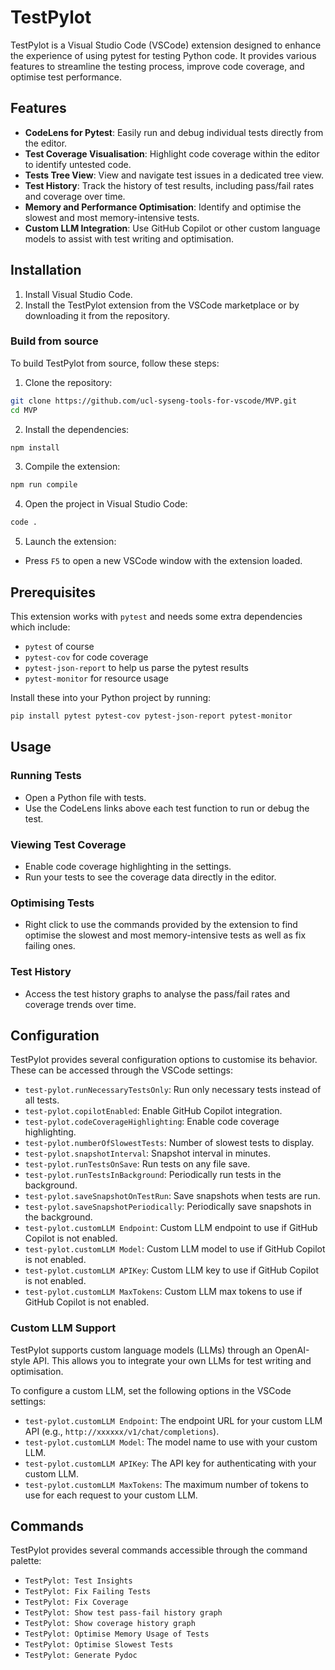 # TestPylot

TestPylot is a Visual Studio Code (VSCode) extension designed to enhance the experience of using pytest for testing Python code. It provides various features to streamline the testing process, improve code coverage, and optimise test performance.

## Features

- **CodeLens for Pytest**: Easily run and debug individual tests directly from the editor.
- **Test Coverage Visualisation**: Highlight code coverage within the editor to identify untested code.
- **Tests Tree View**: View and navigate test issues in a dedicated tree view.
- **Test History**: Track the history of test results, including pass/fail rates and coverage over time.
- **Memory and Performance Optimisation**: Identify and optimise the slowest and most memory-intensive tests.
- **Custom LLM Integration**: Use GitHub Copilot or other custom language models to assist with test writing and optimisation.

## Installation

1. Install Visual Studio Code.
2. Install the TestPylot extension from the VSCode marketplace or by downloading it from the repository.

### Build from source
To build TestPylot from source, follow these steps:

1. Clone the repository:
  ```sh
  git clone https://github.com/ucl-syseng-tools-for-vscode/MVP.git
  cd MVP
  ```

2. Install the dependencies:
  ```sh
  npm install
  ```

3. Compile the extension:
  ```sh
  npm run compile
  ```

4. Open the project in Visual Studio Code:
  ```sh
  code .
  ```

5. Launch the extension:
  - Press `F5` to open a new VSCode window with the extension loaded.

## Prerequisites
This extension works with `pytest` and needs some extra dependencies which include:
- `pytest` of course
- `pytest-cov` for code coverage
- `pytest-json-report` to help us parse the pytest results
- `pytest-monitor` for resource usage

Install these into your Python project by running:
```sh
pip install pytest pytest-cov pytest-json-report pytest-monitor
```

## Usage

### Running Tests

- Open a Python file with tests.
- Use the CodeLens links above each test function to run or debug the test.

### Viewing Test Coverage

- Enable code coverage highlighting in the settings.
- Run your tests to see the coverage data directly in the editor.

### Optimising Tests

- Right click to use the commands provided by the extension to find optimise the slowest and most memory-intensive tests as well as fix failing ones.

### Test History

- Access the test history graphs to analyse the pass/fail rates and coverage trends over time.

## Configuration

TestPylot provides several configuration options to customise its behavior. These can be accessed through the VSCode settings:

- `test-pylot.runNecessaryTestsOnly`: Run only necessary tests instead of all tests.
- `test-pylot.copilotEnabled`: Enable GitHub Copilot integration.
- `test-pylot.codeCoverageHighlighting`: Enable code coverage highlighting.
- `test-pylot.numberOfSlowestTests`: Number of slowest tests to display.
- `test-pylot.snapshotInterval`: Snapshot interval in minutes.
- `test-pylot.runTestsOnSave`: Run tests on any file save.
- `test-pylot.runTestsInBackground`: Periodically run tests in the background.
- `test-pylot.saveSnapshotOnTestRun`: Save snapshots when tests are run.
- `test-pylot.saveSnapshotPeriodically`: Periodically save snapshots in the background.
- `test-pylot.customLLM Endpoint`: Custom LLM endpoint to use if GitHub Copilot is not enabled.
- `test-pylot.customLLM Model`: Custom LLM model to use if GitHub Copilot is not enabled.
- `test-pylot.customLLM APIKey`: Custom LLM key to use if GitHub Copilot is not enabled.
- `test-pylot.customLLM MaxTokens`: Custom LLM max tokens to use if GitHub Copilot is not enabled.

### Custom LLM Support
TestPylot supports custom language models (LLMs) through an OpenAI-style API. This allows you to integrate your own LLMs for test writing and optimisation.

To configure a custom LLM, set the following options in the VSCode settings:

- `test-pylot.customLLM Endpoint`: The endpoint URL for your custom LLM API (e.g., `http://xxxxxx/v1/chat/completions`).
- `test-pylot.customLLM Model`: The model name to use with your custom LLM.
- `test-pylot.customLLM APIKey`: The API key for authenticating with your custom LLM.
- `test-pylot.customLLM MaxTokens`: The maximum number of tokens to use for each request to your custom LLM.

## Commands

TestPylot provides several commands accessible through the command palette:

- `TestPylot: Test Insights`
- `TestPylot: Fix Failing Tests`
- `TestPylot: Fix Coverage`
- `TestPylot: Show test pass-fail history graph`
- `TestPylot: Show coverage history graph`
- `TestPylot: Optimise Memory Usage of Tests`
- `TestPylot: Optimise Slowest Tests`
- `TestPylot: Generate Pydoc`

